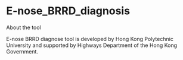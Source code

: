 # E-nose_BRRD_diagnosis


About the tool

E-nose BRRD diagnose tool is developed by Hong Kong Polytechnic University and supported by Highways Department of the Hong Kong Government.

